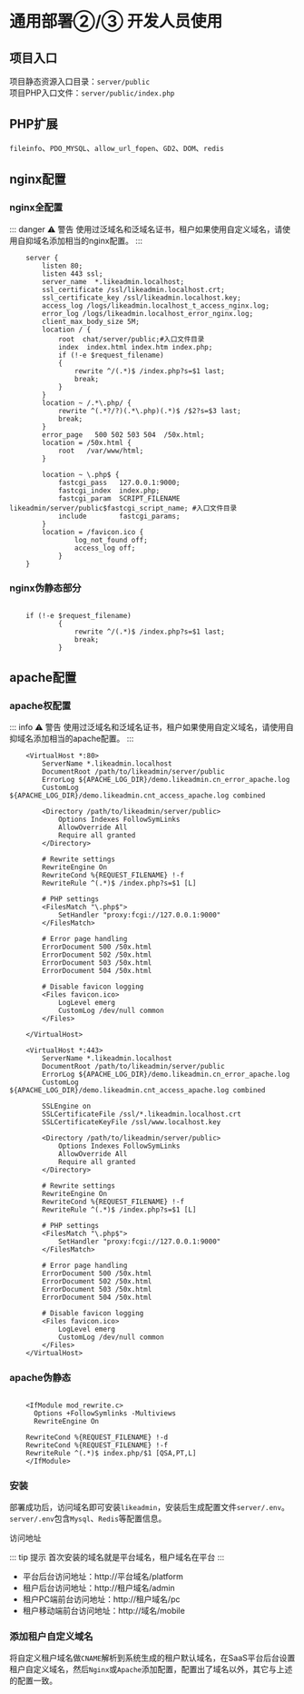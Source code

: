 通用部署②/③ 开发人员使用[​](https://doc.chatmoney.cn/dm/deployment/general.html#%E9%80%9A%E7%94%A8%E9%83%A8%E7%BD%B22-3)
==============================================================================================================

项目入口
----------------------------------------------------------------------------------------------

项目静态资源入口目录：`server/public` 　  
项目PHP入口文件：`server/public/index.php`

PHP扩展 
-----------------------------------------------------------------------------------

`fileinfo`、`PDO_MYSQL`、`allow_url_fopen`、`GD2`、`DOM`、`redis`

nginx配置 
---------------------------------------------------------------------------------------

### nginx全配置 

::: danger ⚠️ 警告
使用过泛域名和泛域名证书，租户如果使用自定义域名，请使用自抑域名添加相当的nginx配置。
:::


```
    server {
        listen 80;
        listen 443 ssl;
        server_name  *.likeadmin.localhost;
        ssl_certificate /ssl/likeadmin.localhost.crt;
        ssl_certificate_key /ssl/likeadmin.localhost.key;
        access_log /logs/likeadmin.localhost_t_access_nginx.log;
        error_log /logs/likeadmin.localhost_error_nginx.log;
        client_max_body_size 5M;
        location / {
            root  chat/server/public;#入口文件目录
            index  index.html index.htm index.php;
            if (!-e $request_filename)
            {
                rewrite ^/(.*)$ /index.php?s=$1 last;
                break;
            }
        }
        location ~ /.*\.php/ {
            rewrite ^(.*?/?)(.*\.php)(.*)$ /$2?s=$3 last;
            break;
        }
        error_page   500 502 503 504  /50x.html;
        location = /50x.html {
            root   /var/www/html;
        }
    
        location ~ \.php$ {
            fastcgi_pass   127.0.0.1:9000;
            fastcgi_index  index.php;
            fastcgi_param  SCRIPT_FILENAME  likeadmin/server/public$fastcgi_script_name; #入口文件目录
            include        fastcgi_params;
        }
        location = /favicon.ico {
                log_not_found off;
                access_log off;
            }
    }
```
### nginx伪静态部分 

```

    if (!-e $request_filename)
            {
                rewrite ^/(.*)$ /index.php?s=$1 last;
                break;
            }
```
apache配置 
-----------------------------------------------------------------------------------------

### apache权配置 

::: info ⚠️ 警告
使用过泛域名和泛域名证书，租户如果使用自定义域名，请使用自抑域名添加相当的apache配置。
:::
````
    <VirtualHost *:80>
        ServerName *.likeadmin.localhost
        DocumentRoot /path/to/likeadmin/server/public
        ErrorLog ${APACHE_LOG_DIR}/demo.likeadmin.cn_error_apache.log
        CustomLog ${APACHE_LOG_DIR}/demo.likeadmin.cnt_access_apache.log combined
    
        <Directory /path/to/likeadmin/server/public>
            Options Indexes FollowSymLinks
            AllowOverride All
            Require all granted
        </Directory>
    
        # Rewrite settings
        RewriteEngine On
        RewriteCond %{REQUEST_FILENAME} !-f
        RewriteRule ^(.*)$ /index.php?s=$1 [L]
    
        # PHP settings
        <FilesMatch "\.php$">
            SetHandler "proxy:fcgi://127.0.0.1:9000"
        </FilesMatch>
    
        # Error page handling
        ErrorDocument 500 /50x.html
        ErrorDocument 502 /50x.html
        ErrorDocument 503 /50x.html
        ErrorDocument 504 /50x.html
    
        # Disable favicon logging
        <Files favicon.ico>
            LogLevel emerg
            CustomLog /dev/null common
        </Files>
    
    </VirtualHost>
    
    <VirtualHost *:443>
        ServerName *.likeadmin.localhost
        DocumentRoot /path/to/likeadmin/server/public
        ErrorLog ${APACHE_LOG_DIR}/demo.likeadmin.cn_error_apache.log
        CustomLog ${APACHE_LOG_DIR}/demo.likeadmin.cnt_access_apache.log combined
    
        SSLEngine on
        SSLCertificateFile /ssl/*.likeadmin.localhost.crt
        SSLCertificateKeyFile /ssl/www.localhost.key
    
        <Directory /path/to/likeadmin/server/public>
            Options Indexes FollowSymLinks
            AllowOverride All
            Require all granted
        </Directory>
    
        # Rewrite settings
        RewriteEngine On
        RewriteCond %{REQUEST_FILENAME} !-f
        RewriteRule ^(.*)$ /index.php?s=$1 [L]
    
        # PHP settings
        <FilesMatch "\.php$">
            SetHandler "proxy:fcgi://127.0.0.1:9000"
        </FilesMatch>
    
        # Error page handling
        ErrorDocument 500 /50x.html
        ErrorDocument 502 /50x.html
        ErrorDocument 503 /50x.html
        ErrorDocument 504 /50x.html
    
        # Disable favicon logging
        <Files favicon.ico>
            LogLevel emerg
            CustomLog /dev/null common
        </Files>
    </VirtualHost>
````
### apache伪静态 

```

    <IfModule mod_rewrite.c>
      Options +FollowSymlinks -Multiviews
      RewriteEngine On
    
    RewriteCond %{REQUEST_FILENAME} !-d
    RewriteCond %{REQUEST_FILENAME} !-f
    RewriteRule ^(.*)$ index.php/$1 [QSA,PT,L]
    </IfModule>
```

### 安装
部署成功后，访问域名即可安装`likeadmin`，安装后生成配置文件`server/.env`。`server/.env`包含`Mysql`、`Redis`等配置信息。

访问地址 

::: tip 提示
首次安装的域名就是平台域名，租户域名在平台
::: 

- 平台后台访问地址：http://平台域名/platform
- 租户后台访问地址：http://租户域名/admin
- 租户PC端前台访问地址：http://租户域名/pc
- 租户移动端前台访问地址：http://域名/mobile

### 添加租户自定义域名 

将自定义租户域名做`CNAME`解析到系统生成的租户默认域名，在SaaS平台后台设置租户自定义域名，然后`Nginx`或`Apache`添加配置，配置出了域名以外，其它与上述的配置一致。